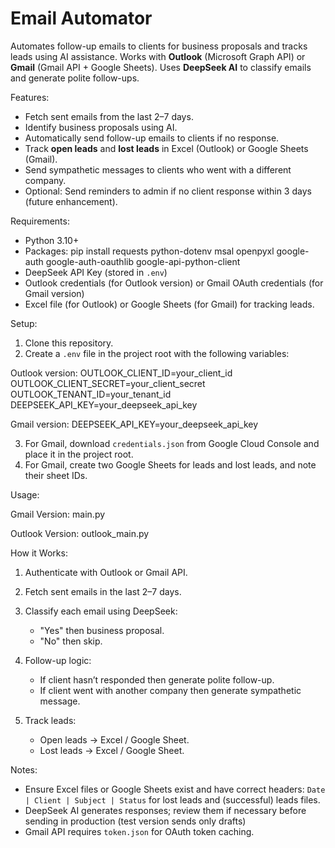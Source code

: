 # Email Automator

Automates follow-up emails to clients for business proposals and tracks leads using AI assistance. Works with **Outlook** (Microsoft Graph API) or **Gmail** (Gmail API + Google Sheets). Uses **DeepSeek AI** to classify emails and generate polite follow-ups.

Features:

* Fetch sent emails from the last 2–7 days.
* Identify business proposals using AI.
* Automatically send follow-up emails to clients if no response.
* Track **open leads** and **lost leads** in Excel (Outlook) or Google Sheets (Gmail).
* Send sympathetic messages to clients who went with a different company.
* Optional: Send reminders to admin if no client response within 3 days (future enhancement).

Requirements:

* Python 3.10+
* Packages:
  pip install requests python-dotenv msal openpyxl google-auth google-auth-oauthlib google-api-python-client
* DeepSeek API Key (stored in `.env`)
* Outlook credentials (for Outlook version) or Gmail OAuth credentials (for Gmail version)
* Excel file (for Outlook) or Google Sheets (for Gmail) for tracking leads.

Setup:

1. Clone this repository.
2. Create a `.env` file in the project root with the following variables:

Outlook version:
OUTLOOK\_CLIENT\_ID=your\_client\_id
OUTLOOK\_CLIENT\_SECRET=your\_client\_secret
OUTLOOK\_TENANT\_ID=your\_tenant\_id
DEEPSEEK\_API\_KEY=your\_deepseek\_api\_key

Gmail version:
DEEPSEEK\_API\_KEY=your\_deepseek\_api\_key

3. For Gmail, download `credentials.json` from Google Cloud Console and place it in the project root.
4. For Gmail, create two Google Sheets for leads and lost leads, and note their sheet IDs.

Usage:

Gmail Version:
main.py

Outlook Version:
outlook_main.py

How it Works:

1. Authenticate with Outlook or Gmail API.
2. Fetch sent emails in the last 2–7 days.
3. Classify each email using DeepSeek:

   * "Yes" then business proposal.
   * "No" then skip.
4. Follow-up logic:

   * If client hasn’t responded then generate polite follow-up.
   * If client went with another company then generate sympathetic message.
5. Track leads:

   * Open leads → Excel / Google Sheet.
   * Lost leads → Excel / Google Sheet.

Notes:

* Ensure Excel files or Google Sheets exist and have correct headers: `Date | Client | Subject | Status` for lost leads and (successful) leads files.
* DeepSeek AI generates responses; review them if necessary before sending in production (test version sends only drafts)
* Gmail API requires `token.json` for OAuth token caching.
